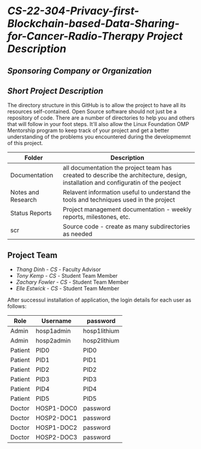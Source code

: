 # *CS-22-304-Privacy-first-Blockchain-based-Data-Sharing-for-Cancer-Radio-Therapy  Project Description*
## *Sponsoring Company or Organization*
## *Short Project Description*
The directory structure in this GitHub is to allow the project to have all its resources self-contained.
Open Source software should not just be a repository of code.  There are a number of directories to help you and others that will 
follow in your foot steps.  It'll also allow the Linux Foundation OMP Mentorship program to keep track of your project and get
a better understanding of the problems you encountered during the developmemnt of this project.

| Folder | Description |
|---|---|
| Documentation |  all documentation the project team has created to describe the architecture, design, installation and configuratin of the peoject |
| Notes and Research | Relavent information useful to understand the tools and techniques used in the project |
| Status Reports | Project management documentation - weekly reports, milestones, etc. |
| scr | Source code - create as many subdirectories as needed |

## Project Team
- *Thang Dinh* - *CS* - Faculty Advisor
- *Tony Kemp* - *CS* - Student Team Member
- *Zachary Fowler* - *CS* - Student Team Member
- *Elle Estwick* - *CS* - Student Team Member

After successul installation of application, the login details for each user as follows: 

Role | Username | password
--- | --- | --- 
Admin | hosp1admin | hosp1lithium
Admin | hosp2admin | hosp2lithium
Patient | PID0 | PID0
Patient | PID1 | PID1
Patient | PID2 | PID2
Patient | PID3 | PID3
Patient | PID4 | PID4
Patient | PID5 | PID5
Doctor | HOSP1-DOC0 | password
Doctor | HOSP2-DOC1 | password
Doctor | HOSP1-DOC2 | password
Doctor | HOSP2-DOC3 | password


